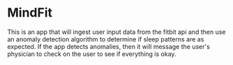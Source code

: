 # MindFit
This is an app that will ingest user input data from the fitbit api and then use an anomaly detection algorithm to determine if sleep patterns are as expected. If the app detects anomalies, then it will message the user's physician to check on the user to see if everything is okay. 
